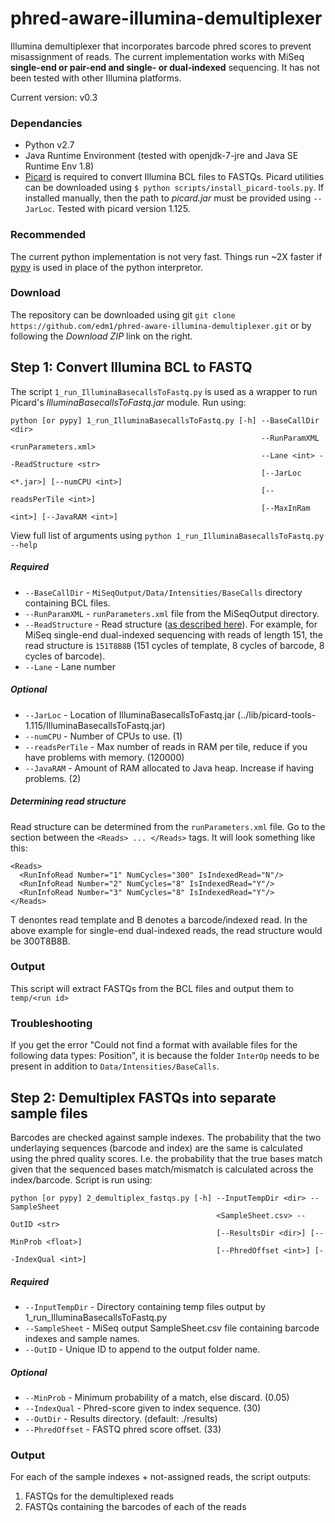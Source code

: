 phred-aware-illumina-demultiplexer
==================================

Illumina demultiplexer that incorporates barcode phred scores to prevent misassignment of reads. The current implementation works with MiSeq **single-end or pair-end and single- or dual-indexed** sequencing. It has not been tested with other Illumina platforms.

Current version: v0.3

### Dependancies
- Python v2.7
- Java Runtime Environment (tested with openjdk-7-jre and Java SE Runtime Env 1.8)
- [Picard](https://github.com/broadinstitute/picard/releases/latest) is required to convert Illumina BCL files to FASTQs. Picard utilities can be downloaded using `$ python scripts/install_picard-tools.py`. If installed manually, then the path to *picard.jar* must be provided using `--JarLoc`. Tested with picard version 1.125.

### Recommended
The current python implementation is not very fast. Things run ~2X faster if [pypy](http://pypy.org/) is used in place of the python interpretor.

### Download
The repository can be downloaded using git `git clone https://github.com/edm1/phred-aware-illumina-demultiplexer.git` or by following the *Download ZIP* link on the right.

## Step 1: Convert Illumina BCL to FASTQ
The script `1_run_IlluminaBasecallsToFastq.py` is used as a wrapper to run Picard's *IlluminaBasecallsToFastq.jar* module. Run using:

```
python [or pypy] 1_run_IlluminaBasecallsToFastq.py [-h] --BaseCallDir <dir>
                                                        --RunParamXML <runParameters.xml>
                                                        --Lane <int> --ReadStructure <str>
                                                        [--JarLoc <*.jar>] [--numCPU <int>]
                                                        [--readsPerTile <int>]
                                                        [--MaxInRam <int>] [--JavaRAM <int>]

```

View full list of arguments using `python 1_run_IlluminaBasecallsToFastq.py --help`

##### Required
- `--BaseCallDir` - `MiSeqOutput/Data/Intensities/BaseCalls` directory containing BCL files.
- `--RunParamXML` - `runParameters.xml` file from the MiSeqOutput directory.
- `--ReadStructure` - Read structure ([as described here](http://picard.sourceforge.net/command-line-overview.shtml#IlluminaBasecallsToFastq)). For example, for MiSeq single-end dual-indexed sequencing with reads of length 151, the read structure is `151T8B8B` (151 cycles of template, 8 cycles of barcode, 8 cycles of barcode).
- `--Lane` - Lane number

##### Optional
- `--JarLoc` - Location of IlluminaBasecallsToFastq.jar (../lib/picard-tools-1.115/IlluminaBasecallsToFastq.jar)
- `--numCPU` - Number of CPUs to use. (1)
- `--readsPerTile` - Max number of reads in RAM per tile, reduce if you have problems with memory. (120000)
- `--JavaRAM` - Amount of RAM allocated to Java heap. Increase if having problems. (2)

##### Determining read structure
Read structure can be determined from the `runParameters.xml` file. Go to the section between the `<Reads> ... </Reads>` tags. It will look something like this:

```
<Reads>
  <RunInfoRead Number="1" NumCycles="300" IsIndexedRead="N"/>
  <RunInfoRead Number="2" NumCycles="8" IsIndexedRead="Y"/>
  <RunInfoRead Number="3" NumCycles="8" IsIndexedRead="Y"/>
</Reads>
```
T denontes read template and B denotes a barcode/indexed read. In the above example for single-end dual-indexed reads, the read structure would be 300T8B8B.


### Output
This script will extract FASTQs from the BCL files and output them to `temp/<run id>`

### Troubleshooting
If you get the error "Could not find a format with available files for the following data types: Position", it is because the folder `InterOp` needs to be present in addition to `Data/Intensities/BaseCalls`.

## Step 2: Demultiplex FASTQs into separate sample files
Barcodes are checked against sample indexes. The probability that the two underlaying sequences (barcode and index) are the same is calculated using the phred quality scores. I.e. the probability that the true bases match given that the sequenced bases match/mismatch is calculated across the index/barcode. Script is run using:

```
python [or pypy] 2_demultiplex_fastqs.py [-h] --InputTempDir <dir> --SampleSheet
                                              <SampleSheet.csv> --OutID <str>
                                              [--ResultsDir <dir>] [--MinProb <float>]
                                              [--PhredOffset <int>] [--IndexQual <int>]

```

##### Required
- `--InputTempDir` - Directory containing temp files output by 1_run_IlluminaBasecallsToFastq.py
- `--SampleSheet` - MiSeq output SampleSheet.csv file containing barcode indexes and sample names.
- `--OutID` - Unique ID to append to the output folder name.

##### Optional
- `--MinProb` - Minimum probability of a match, else discard. (0.05)
- `--IndexQual` - Phred-score given to index sequence. (30)
- `--OutDir` - Results directory. (default: ./results)
- `--PhredOffset` - FASTQ phred score offset. (33)

### Output
For each of the sample indexes + not-assigned reads, the script outputs:
1. FASTQs for the demultiplexed reads
2. FASTQs containing the barcodes of each of the reads

